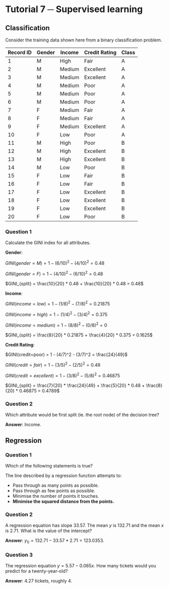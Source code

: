 # Tutorial 7 ─ Supervised learning
## Classification

Consider the training data shown here from a binary classification problem. 

| Record ID | Gender | Income | Credit Rating | Class |
| --- | --- | --- | --- | --- |
| 1 | M | High | Fair | A |
| 2 | M | Medium | Excellent | A |
| 3 | M | Medium | Excellent | A |
| 4 | M | Medium | Poor | A |
| 5 | M | Medium | Poor | A |
| 6 | M | Medium | Poor | A |
| 7 | F | Medium | Fair | A |
| 8 | F | Medium | Fair | A |
| 9 | F | Medium | Excellent | A |
| 10 | F | Low | Poor | A |
| 11 | M | High | Poor | B |
| 12 | M | High | Excellent | B |
| 13 | M | High | Excellent | B |
| 14 | M | Low | Poor | B |
| 15 | F | Low | Fair | B |
| 16 | F | Low | Fair | B |
| 17 | F | Low | Excellent | B |
| 18 | F | Low | Excellent | B |
| 19 | F | Low | Excellent | B |
| 20 | F | Low | Poor | B |

### Question 1
Calculate the GINI index for all attributes. 

**Gender**:

$GINI(gender=M) = 1 - (6/10)^2 - (4/10)^2 = 0.48$

$GINI(gender=F) = 1 - (4/10)^2 - (6/10)^2 = 0.48$

$GINI_{split} = \frac{10}{20} * 0.48 + \frac{10}{20} * 0.48 = 0.48$

**Income**:

$GINI(income=low) = 1 - (1/8)^2 - (7/8)^2 = 0.21875$

$GINI(income=high) = 1 - (1/4)^2 - (3/4)^2 = 0.375$

$GINI(income=medium) = 1 - (8/8)^2 - (0/8)^2 = 0$

$GINI_{split} = \frac{8}{20} * 0.21875 + \frac{4}{20} * 0.375 = 0.1625$

**Credit Rating**:

$GINI(credit=poor) = 1 - (4/7)^2 - (3/7)^2 = \frac{24}{49}$

$GINI(credit=fair) = 1 - (3/5)^2 - (2/5)^2 = 0.48$

$GINI(credit=excellent) = 1 - (3/8)^2 - (5/8)^2 = 0.46875$

$GINI_{split} = \frac{7}{20} * \frac{24}{49} + \frac{5}{20} * 0.48 + \frac{8}{20} * 0.46875 = 0.4789$


### Question 2
Which attribute would be first split (ie. the root node) of the decision tree?

**Answer**: Income.

## Regression
### Question 1 

Which of the following statements is true?

The line described by a regression function attempts to:

- Pass through as many points as possible.
- Pass through as few points as possible. 
- Minimise the number of points it touches. 
- **Minimise the squared distance from the points.**

### Question 2 
A regression equation has slope $33.57$. The mean $y$ is $132.71$ and the mean $x$ is $2.71$. What is the value of the intercept?

**Answer**: $y_0 = 132.71 - 33.57 * 2.71 = 123.0353$.

### Question 3
The regression equation $y = 5.57 - 0.065x$. How many tickets would you predict for a twenty-year-old?

**Answer**: $4.27$ tickets, roughly $4$.

